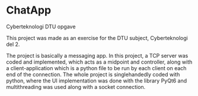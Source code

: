 # ChatApp
Cyberteknologi DTU opgave

This project was made as an exercise for the DTU subject, Cyberteknologi del 2. 

The project is basically a messaging app. In this project, a TCP server was coded and implemented, which acts as a midpoint and controller, 
along with a client-application which is a python file to be run by each client on each end of the connection. The whole project is singlehandedly coded with python, 
where the UI implementation was done with the library PyQt6 and multithreading was used along with a socket connection. 


